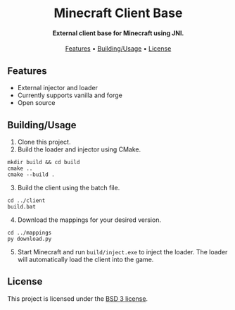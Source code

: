 <h1 align="center">
  <br>
  Minecraft Client Base
  <br>
</h1>

<h4 align="center">External client base for Minecraft using JNI.</h4>

<p align="center">
  <a href="#features">Features</a> •
  <a href="#buildingusage">Building/Usage</a> •
  <a href="#license">License</a>
</p>

## Features

* External injector and loader
* Currently supports vanilla and forge
* Open source

## Building/Usage

1. Clone this project.
2. Build the loader and injector using CMake.
```
mkdir build && cd build
cmake ..
cmake --build .
```
3. Build the client using the batch file.
```
cd ../client
build.bat
```
4. Download the mappings for your desired version.
```
cd ../mappings
py download.py
```
5. Start Minecraft and run `build/inject.exe` to inject the loader. The loader will automatically load the client into the game.

## License

This project is licensed under the [BSD 3 license](LICENSE).
